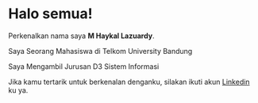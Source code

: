 # Halo semua! 

Perkenalkan nama saya **M Haykal Lazuardy**.<br>

Saya Seorang Mahasiswa di Telkom University Bandung

Saya Mengambil Jurusan D3 Sistem Informasi

Jika kamu tertarik untuk berkenalan denganku, silakan ikuti akun [Linkedin](https://www.linkedin.com/in/haykal-lazuardy-339152333) ku ya.

<!--
**Haykal-9/Haykal-9** is a ✨ _special_ ✨ repository because its `README.md` (this file) appears on your GitHub profile.

Here are some ideas to get you started:

- 🔭 I’m currently working on ...
- 🌱 I’m currently learning ...
- 👯 I’m looking to collaborate on ...
- 🤔 I’m looking for help with ...
- 💬 Ask me about ...
- 📫 How to reach me: ...
- 😄 Pronouns: ...
- ⚡ Fun fact: ...
-->
